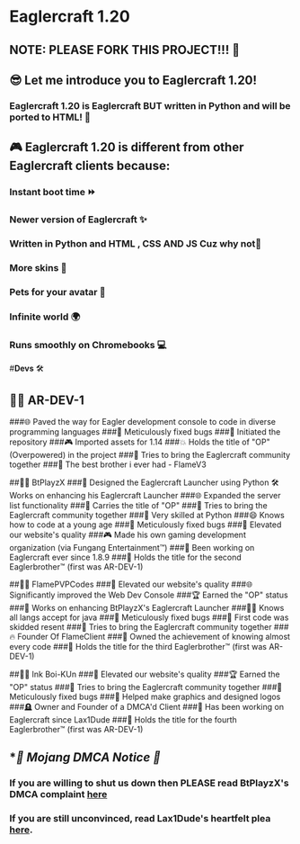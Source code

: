 # Eaglercraft 1.20
NOTE: PLEASE FORK THIS PROJECT!!! 🍴
-
## 😎 Let me introduce you to Eaglercraft 1.20!


### Eaglercraft 1.20 is Eaglercraft BUT written in Python and will be ported to HTML! 🔌


## 🎮 Eaglercraft 1.20 is different from other Eaglercraft clients because:


### **Instant boot time** ⏩
### Newer version of Eaglercraft ✨
### Written in Python and HTML , CSS AND JS Cuz why not🐍
### More skins 👕
### Pets for your avatar 🐶
### Infinite world 🌍
### Runs smoothly on Chromebooks 💻


#**Devs** 🛠️
## 👨‍💻 AR-DEV-1

###🌐 Paved the way for Eagler development console to code in diverse programming languages
###🐛 Meticulously fixed bugs
###📁 Initiated the repository
###🎮 Imported assets for 1.14
###💥 Holds the title of "OP" (Overpowered) in the project
###🤼 Tries to bring the Eaglercraft community together
###🚀 The best brother i ever had - FlameV3

##👨‍💻 BtPlayzX
###🚀 Designed the Eaglercraft Launcher using Python
🛠️ Works on enhancing his Eaglercraft Launcher
###🌐 Expanded the server list functionality
###👑 Carries the title of "OP"
###🤼 Tries to bring the Eaglercraft community together
###🐍 Very skilled at Python
###😄 Knows how to code at a young age
###🐛 Meticulously fixed bugs
###🌟 Elevated our website's quality
###🎮 Made his own gaming development organization (via Fungang Entertainment™)
###🔨 Been working on Eaglercraft ever since 1.8.9
###🎤 Holds the title for the second Eaglerbrother™ (first was AR-DEV-1)

##👨‍💻 FlamePVPCodes
###🌟 Elevated our website's quality
###🌐 Significantly improved the Web Dev Console
###🏆 Earned the "OP" status
###🚀 Works on enhancing BtPlayzX's Eaglercraft Launcher
###🧑‍💻 Knows all langs accept for java
###🐛 Meticulously fixed bugs
###💪 First code was skidded resent
###🤼 Tries to bring the Eaglercraft community together
###🔥 Founder Of FlameClient
###🥇 Owned the achievement of knowing almost every code
###🎤 Holds the title for the third Eaglerbrother™ (first was AR-DEV-1)

##👨‍💻  Ink Boi-KUn
###🌟 Elevated our website's quality
###🏆 Earned the "OP" status
###🤼 Tries to bring the Eaglercraft community together
###🐛 Meticulously fixed bugs
###🫠 Helped make graphics and designed logos
###🪦 Owner and Founder of a DMCA'd Client
###🚨 Has been working on Eaglercraft since Lax1Dude
###🎤 Holds the title for the fourth Eaglerbrother™ (first was AR-DEV-1)


## **🚨 Mojang DMCA Notice 🚨*
### If you are willing to shut us down then PLEASE read BtPlayzX's DMCA complaint [here](https://github.com/EaglerDevs/Dear-Mojang-via-Eaglercraft)

### If you are still unconvinced, read Lax1Dude's heartfelt plea [here](https://github.com/lax1dude/eaglercraftx-1.8).
